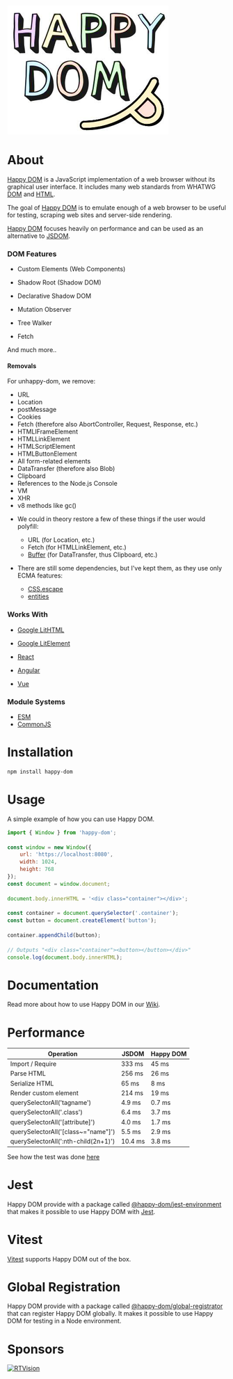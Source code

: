 ![Happy DOM Logo](https://github.com/capricorn86/happy-dom/raw/master/docs/happy-dom-logo.jpg)

# About

[Happy DOM](https://github.com/capricorn86/happy-dom) is a JavaScript implementation of a web browser without its graphical user interface. It includes many web standards from WHATWG [DOM](https://dom.spec.whatwg.org/) and [HTML](https://html.spec.whatwg.org/multipage/).

The goal of [Happy DOM](https://github.com/capricorn86/happy-dom) is to emulate enough of a web browser to be useful for testing, scraping web sites and server-side rendering.

[Happy DOM](https://github.com/capricorn86/happy-dom) focuses heavily on performance and can be used as an alternative to [JSDOM](https://github.com/jsdom/jsdom).

### DOM Features

- Custom Elements (Web Components)

- Shadow Root (Shadow DOM)

- Declarative Shadow DOM

- Mutation Observer

- Tree Walker

- Fetch

And much more..

#### Removals

For unhappy-dom, we remove:

- URL
- Location
- postMessage
- Cookies
- Fetch (therefore also AbortController, Request, Response, etc.)
- HTMLIFrameElement
- HTMLLinkElement
- HTMLScriptElement
- HTMLButtonElement
- All form-related elements
- DataTransfer (therefore also Blob)
- Clipboard
- References to the Node.js Console
- VM
- XHR
- v8 methods like gc()

* We could in theory restore a few of these things if the user would polyfill:

  - URL (for Location, etc.)
  - Fetch (for HTMLLinkElement, etc.)
  - [Buffer](https://github.com/feross/buffer) (for DataTransfer, thus Clipboard, etc.)

* There are still some dependencies, but I've kept them, as they use only ECMA features:
  - [CSS.escape](https://github.com/mathiasbynens/CSS.escape)
  - [entities](https://github.com/fb55/entities)

### Works With

- [Google LitHTML](https://lit-html.polymer-project.org)

- [Google LitElement](https://lit-element.polymer-project.org)

- [React](https://reactjs.org)

- [Angular](https://angular.io/)

- [Vue](https://vuejs.org/)

### Module Systems

- [ESM](https://nodejs.org/api/esm.html#introduction)
- [CommonJS](https://nodejs.org/api/modules.html#modules-commonjs-modules)

# Installation

```bash
npm install happy-dom
```

# Usage

A simple example of how you can use Happy DOM.

```javascript
import { Window } from 'happy-dom';

const window = new Window({
	url: 'https://localhost:8080',
	width: 1024,
	height: 768
});
const document = window.document;

document.body.innerHTML = '<div class="container"></div>';

const container = document.querySelector('.container');
const button = document.createElement('button');

container.appendChild(button);

// Outputs "<div class="container"><button></button></div>"
console.log(document.body.innerHTML);
```

# Documentation

Read more about how to use Happy DOM in our [Wiki](https://github.com/capricorn86/happy-dom/wiki).

# Performance

| Operation                            | JSDOM   | Happy DOM |
| ------------------------------------ | ------- | --------- |
| Import / Require                     | 333 ms  | 45 ms     |
| Parse HTML                           | 256 ms  | 26 ms     |
| Serialize HTML                       | 65 ms   | 8 ms      |
| Render custom element                | 214 ms  | 19 ms     |
| querySelectorAll('tagname')          | 4.9 ms  | 0.7 ms    |
| querySelectorAll('.class')           | 6.4 ms  | 3.7 ms    |
| querySelectorAll('[attribute]')      | 4.0 ms  | 1.7 ms    |
| querySelectorAll('[class~="name"]')  | 5.5 ms  | 2.9 ms    |
| querySelectorAll(':nth-child(2n+1)') | 10.4 ms | 3.8 ms    |

See how the test was done [here](https://github.com/capricorn86/happy-dom-performance-test)

# Jest

Happy DOM provide with a package called [@happy-dom/jest-environment](https://github.com/capricorn86/happy-dom/tree/master/packages/jest-environment) that makes it possible to use Happy DOM with [Jest](https://jestjs.io/).

# Vitest

[Vitest](https://github.com/vitest-dev/vitest) supports Happy DOM out of the box.

# Global Registration

Happy DOM provide with a package called [@happy-dom/global-registrator](https://github.com/capricorn86/happy-dom/tree/master/packages/global-registrator) that can register Happy DOM globally. It makes it possible to use Happy DOM for testing in a Node environment.

# Sponsors

[<img alt="RTVision" width="120px" src="https://avatars.githubusercontent.com/u/8292810?s=200&v=4" />](https://rtvision.com)
